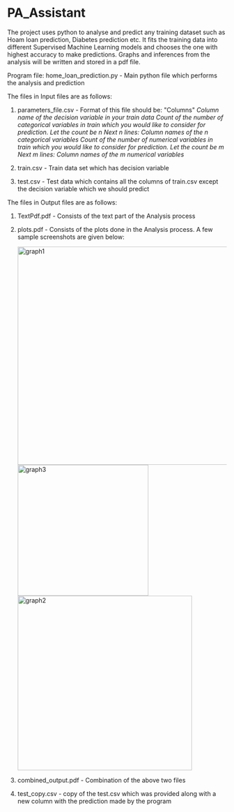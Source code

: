 # PA_Assistant
The project uses python to analyse and predict any training dataset such as Hoam loan prediction, Diabetes prediction etc. It fits the training data into different Supervised Machine Learning models and chooses the one with highest accuracy to make predictions. Graphs and inferences from the analysis will be written and stored in a pdf file. 

Program file:
home_loan_prediction.py - Main python file which performs the analysis and prediction

The files in Input files are as follows:
1. parameters_file.csv - Format of this file should be: 
                            "Columns"
                             *Column name of the decision variable in your train data*
                             *Count of the number of categorical variables in train which you would like to consider for prediction. Let the count be n*
                             *Next n lines: Column names of the n categorical variables*
                             *Count of the number of numerical variables in train which you would like to consider for prediction. Let the count be m*
                             *Next m lines: Column names of the m numerical variables*

2. train.csv - Train data set which has decision variable
3. test.csv - Test data which contains all the columns of train.csv except the decision variable which we should predict

The files in Output files are as follows:
1. TextPdf.pdf - Consists of the text part of the Analysis process
2. plots.pdf - Consists of the plots done in the Analysis process. A few sample screenshots are given below:

      <img width="500" height="500" alt="graph1" src="https://user-images.githubusercontent.com/57533513/102979146-a9d2b200-452b-11eb-93a2-58da19a86dde.PNG">
    
               
      <img width="300" height ="300" alt="graph3" src="https://user-images.githubusercontent.com/57533513/102979252-d71f6000-452b-11eb-9bcb-92dbdbf56fb1.PNG">
    

      <img width="400" alt="graph2" src="https://user-images.githubusercontent.com/57533513/102979259-d981ba00-452b-11eb-9b09-81558f25e195.PNG">


3. combined_output.pdf - Combination of the above two files
4. test_copy.csv - copy of the test.csv which was provided along with a new column with the prediction made by the program

